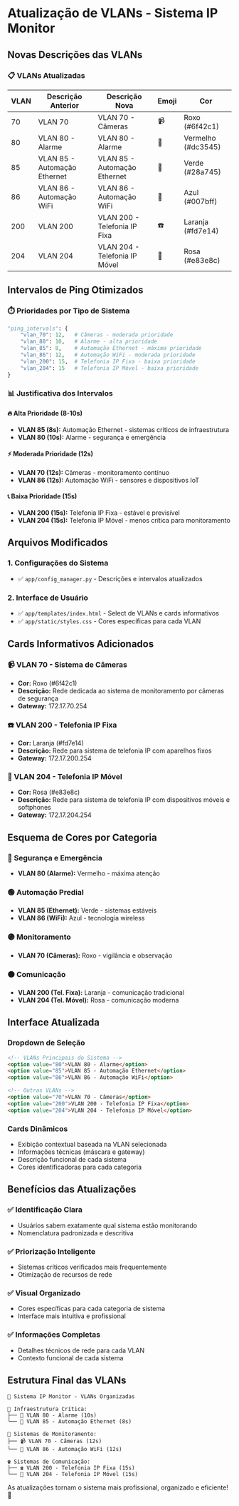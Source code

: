 # Atualização de VLANs - Sistema IP Monitor

## Novas Descrições das VLANs

### 📋 **VLANs Atualizadas**

| VLAN | Descrição Anterior | Descrição Nova | Emoji | Cor |
|------|-------------------|----------------|-------|-----|
| 70   | VLAN 70          | VLAN 70 - Câmeras | 📹 | Roxo (#6f42c1) |
| 80   | VLAN 80 - Alarme | VLAN 80 - Alarme | 🚨 | Vermelho (#dc3545) |
| 85   | VLAN 85 - Automação Ethernet | VLAN 85 - Automação Ethernet | 🔌 | Verde (#28a745) |
| 86   | VLAN 86 - Automação WiFi | VLAN 86 - Automação WiFi | 📶 | Azul (#007bff) |
| 200  | VLAN 200         | VLAN 200 - Telefonia IP Fixa | ☎️ | Laranja (#fd7e14) |
| 204  | VLAN 204         | VLAN 204 - Telefonia IP Móvel | 📱 | Rosa (#e83e8c) |

## Intervalos de Ping Otimizados

### ⏱️ **Prioridades por Tipo de Sistema**

```python
"ping_intervals": {
    "vlan_70": 12,   # Câmeras - moderada prioridade
    "vlan_80": 10,   # Alarme - alta prioridade  
    "vlan_85": 8,    # Automação Ethernet - máxima prioridade
    "vlan_86": 12,   # Automação WiFi - moderada prioridade
    "vlan_200": 15,  # Telefonia IP Fixa - baixa prioridade
    "vlan_204": 15   # Telefonia IP Móvel - baixa prioridade
}
```

### 📊 **Justificativa dos Intervalos**

#### **🔥 Alta Prioridade (8-10s)**
- **VLAN 85 (8s):** Automação Ethernet - sistemas críticos de infraestrutura
- **VLAN 80 (10s):** Alarme - segurança e emergência

#### **⚡ Moderada Prioridade (12s)**
- **VLAN 70 (12s):** Câmeras - monitoramento contínuo
- **VLAN 86 (12s):** Automação WiFi - sensores e dispositivos IoT

#### **📞 Baixa Prioridade (15s)**
- **VLAN 200 (15s):** Telefonia IP Fixa - estável e previsível
- **VLAN 204 (15s):** Telefonia IP Móvel - menos crítica para monitoramento

## Arquivos Modificados

### **1. Configurações do Sistema**
- ✅ `app/config_manager.py` - Descrições e intervalos atualizados

### **2. Interface de Usuário**
- ✅ `app/templates/index.html` - Select de VLANs e cards informativos
- ✅ `app/static/styles.css` - Cores específicas para cada VLAN

## Cards Informativos Adicionados

### **📹 VLAN 70 - Sistema de Câmeras**
- **Cor:** Roxo (#6f42c1)
- **Descrição:** Rede dedicada ao sistema de monitoramento por câmeras de segurança
- **Gateway:** 172.17.70.254

### **☎️ VLAN 200 - Telefonia IP Fixa**  
- **Cor:** Laranja (#fd7e14)
- **Descrição:** Rede para sistema de telefonia IP com aparelhos fixos
- **Gateway:** 172.17.200.254

### **📱 VLAN 204 - Telefonia IP Móvel**
- **Cor:** Rosa (#e83e8c)
- **Descrição:** Rede para sistema de telefonia IP com dispositivos móveis e softphones
- **Gateway:** 172.17.204.254

## Esquema de Cores por Categoria

### **🔴 Segurança e Emergência**
- **VLAN 80 (Alarme):** Vermelho - máxima atenção

### **🟢 Automação Predial**
- **VLAN 85 (Ethernet):** Verde - sistemas estáveis
- **VLAN 86 (WiFi):** Azul - tecnologia wireless

### **🟣 Monitoramento**
- **VLAN 70 (Câmeras):** Roxo - vigilância e observação

### **🟠 Comunicação**
- **VLAN 200 (Tel. Fixa):** Laranja - comunicação tradicional
- **VLAN 204 (Tel. Móvel):** Rosa - comunicação moderna

## Interface Atualizada

### **Dropdown de Seleção**
```html
<!-- VLANs Principais do Sistema -->
<option value="80">VLAN 80 - Alarme</option>
<option value="85">VLAN 85 - Automação Ethernet</option>
<option value="86">VLAN 86 - Automação WiFi</option>

<!-- Outras VLANs -->
<option value="70">VLAN 70 - Câmeras</option>
<option value="200">VLAN 200 - Telefonia IP Fixa</option>
<option value="204">VLAN 204 - Telefonia IP Móvel</option>
```

### **Cards Dinâmicos**
- Exibição contextual baseada na VLAN selecionada
- Informações técnicas (máscara e gateway)
- Descrição funcional de cada sistema
- Cores identificadoras para cada categoria

## Benefícios das Atualizações

### ✅ **Identificação Clara**
- Usuários sabem exatamente qual sistema estão monitorando
- Nomenclatura padronizada e descritiva

### ✅ **Priorização Inteligente**
- Sistemas críticos verificados mais frequentemente
- Otimização de recursos de rede

### ✅ **Visual Organizado**
- Cores específicas para cada categoria de sistema
- Interface mais intuitiva e profissional

### ✅ **Informações Completas**
- Detalhes técnicos de rede para cada VLAN
- Contexto funcional de cada sistema

## Estrutura Final das VLANs

```
🏢 Sistema IP Monitor - VLANs Organizadas

📡 Infraestrutura Crítica:
├── 🚨 VLAN 80 - Alarme (10s)
└── 🔌 VLAN 85 - Automação Ethernet (8s)

📱 Sistemas de Monitoramento:
├── 📹 VLAN 70 - Câmeras (12s)  
└── 📶 VLAN 86 - Automação WiFi (12s)

☎️ Sistemas de Comunicação:
├── ☎️ VLAN 200 - Telefonia IP Fixa (15s)
└── 📱 VLAN 204 - Telefonia IP Móvel (15s)
```

As atualizações tornam o sistema mais profissional, organizado e eficiente! 🚀